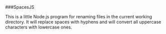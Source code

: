 ###SpacesJS

This is a little Node.js program for renaming files in the current working directory. It will replace spaces with hyphens and will convert all uppercase characters with lowercase ones.
